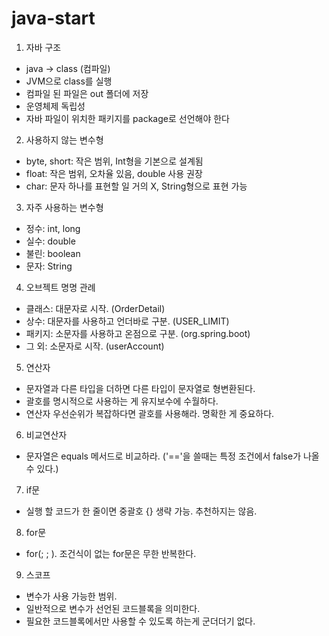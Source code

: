 # java-start
1. 자바 구조
- java -> class (컴파일)
- JVM으로 class를 실행
- 컴파일 된 파일은 out 폴더에 저장
- 운영체제 독립성
- 자바 파일이 위치한 패키지를 package로 선언해야 한다
2. 사용하지 않는 변수형
- byte, short: 작은 범위, Int형을 기본으로 설계됨
- float: 작은 범위, 오차율 있음, double 사용 권장
- char: 문자 하나를 표현할 일 거의 X, String형으로 표현 가능
3. 자주 사용하는 변수형
- 정수: int, long
- 실수: double
- 불린: boolean
- 문자: String
4. 오브젝트 명명 관례
- 클래스: 대문자로 시작. (OrderDetail)
- 상수: 대문자를 사용하고 언더바로 구분. (USER_LIMIT)
- 패키지: 소문자를 사용하고 온점으로 구분. (org.spring.boot)
- 그 외: 소문자로 시작. (userAccount)
5. 연산자
- 문자열과 다른 타입을 더하면 다른 타입이 문자열로 형변환된다.
- 괄호를 명시적으로 사용하는 게 유지보수에 수월하다.
- 연산자 우선순위가 복잡하다면 괄호를 사용해라. 명확한 게 중요하다.
6. 비교연산자
- 문자열은 equals 메서드로 비교하라. ('=='을 쓸때는 특정 조건에서 false가 나올 수 있다.)
7. if문
- 실행 할 코드가 한 줄이면 중괄호 {} 생략 가능. 추천하지는 않음.
8. for문
- for(; ; ). 조건식이 없는 for문은 무한 반복한다.
9. 스코프
- 변수가 사용 가능한 범위.
- 일반적으로 변수가 선언된 코드블록을 의미한다.
- 필요한 코드블록에서만 사용할 수 있도록 하는게 군더더기 없다.